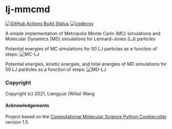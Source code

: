 lj-mmcmd
==============================
[//]: # (Badges)
[![GitHub Actions Build Status](https://github.com/REPLACE_WITH_OWNER_ACCOUNT/lj_mmcmd/workflows/CI/badge.svg)](https://github.com/REPLACE_WITH_OWNER_ACCOUNT/lj_mmcmd/actions?query=workflow%3ACI)
[![codecov](https://codecov.io/gh/REPLACE_WITH_OWNER_ACCOUNT/lj-mmcmd/branch/master/graph/badge.svg)](https://codecov.io/gh/REPLACE_WITH_OWNER_ACCOUNT/lj-mmcmd/branch/master)


A simple implementation of Metropolis Monte Carlo (MC) simulations and Molecular Dynamics (MD) simulations for Lennard-Jones (LJ) particles

Potential energies of MC simulations for 50 LJ particles as a function of steps:
![MC-LJ](lj_mmcmd/lj_mmcmd/data/MC-LJ.png)

Potential energies, kinetic energies, and total energies of MD simulations for 50 LJ particles as a function of steps:
![MD-LJ](lj_mmcmd/lj_mmcmd/data/MD-LJ.png)
### Copyright

Copyright (c) 2021, Liangyue (Willa) Wang


#### Acknowledgements
 
Project based on the 
[Computational Molecular Science Python Cookiecutter](https://github.com/molssi/cookiecutter-cms) version 1.5.
